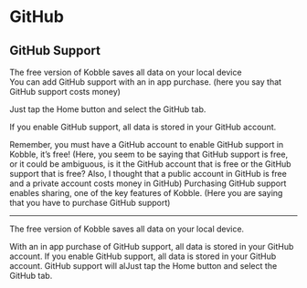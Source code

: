 # GitHub
## GitHub Support

The free version of Kobble saves all data on your local device   
You can add GitHub support with an in app purchase. (here you say that GitHub support costs money)

Just tap the Home button and select the GitHub tab.

If you enable GitHub support, all data is stored in your GitHub account.

Remember, you must have a GitHub account to enable GitHub support in Kobble, it’s free! (Here, you seem to be saying that GitHub support is free, or it could be ambiguous, is it the GitHub account that is free or the GitHub support that is free? Also, I thought that a public account in GitHub is free and a private account costs money in GitHub)
Purchasing GitHub support enables sharing, one of the key features of Kobble. (Here you are saying that you have to purchase GitHub support)

***

The free version of Kobble saves all data on your local device. 

With an in app purchase of GitHub support, all data is stored in your GitHub account. If you enable GitHub support, all data is stored in your GitHub account. GitHub support will alJust tap the Home button and select the GitHub tab.